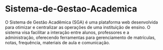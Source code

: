 # Sistema-de-Gestao-Academica
  O Sistema de Gestão Acadêmica (SGA) é uma plataforma web desenvolvida para otimizar e centralizar as operações de uma instituição de ensino. O sistema visa facilitar a interação entre alunos, professores e a administração, oferecendo ferramentas para gerenciamento de matrículas, notas, frequência, materiais de aula e comunicação. 
